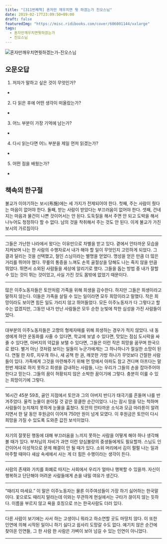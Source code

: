 ```yaml
---
title: "[311번째책] 혼자만 깨우치면 뭣 하겠는가 진오스님"
date: 2019-02-17T23:09:50+09:00
draft: false
featuredImg: "https://misc.ridibooks.com/cover/606001144/xxlarge"
tags:
  - 혼자만깨우치면뭣하겠는가
  - 진오스님
---
```


![혼자만깨우치면뭣하겠는가-진오스님](https://misc.ridibooks.com/cover/606001144/xxlarge)

## 오문오답

1) 저자가 말하고 싶은 것이 무엇인가?

-

2) 다 읽은 후에 어떤 생각이 떠올랐는가?

-

3) 어느 부분이 가장 기억에 남는가?

-

4) 다시 읽는다면 어느 부분을 제일 먼저 읽겠는가?

-

5) 어떤 점을 배웠는가?

-

## 책속의 한구절

불교가 이야기하는 보시(布施)에는 세 가지가 전제되어야 한다. 첫째, 주는 사람이 줬다는 마음이 없어야 한다. 둘째, 받는 사람이 받았다는 부끄러움이 없어야 한다. 셋째, 건네지는 마음과 물건이 나쁜 것이어서는 안 된다. 도둑질을 해서 주면 안 되고 도박을 해서 나누어도 청정하다 할 수 없다. 남의 것을 착취해서 주는 것도 안 된다. 이게 불교가 가진 보시의 가르침이다

---
그들은 가난한 나라에서 왔다는 이유만으로 차별을 받고 있다. 곁에서 안타까운 모습을 지켜보며 나는 한 사람의 수행자로서 내가 해야 할 일이 무엇인지 고민하게 되었다. 그 결과 달리는 것을 선택했고, 철인 스님이라는 별명을 얻었다. 명성을 얻은 만큼 더 많은 거리를 뛰어야 했다. 무릎의 통증을 느껴도 손목 골절상을 당해도 나는 죽지 않을 만큼 뛰었다. 뛰면서 소외된 사람들을 세상에 알리기로 했다. 그들을 돕는 방법 중 내가 잘할 수 있는 것이 뛰는 것이었고, 사실 가진 것도 몸밖에 없었기 때문이다.

---
많은 이주노동자들은 토안처럼 가족을 위해 희생을 감수한다. 하지만 그들은 희생이라고 말하지 않는다. 이들은 가족을 살릴 수 있는 일이라면 모두 희망이라고 말했다. 작은 희망이라도 보이면 힘든 일도 가리지 않고 뛰어들었다. 모든 이주노동자가 다 그렇다고 할 수는 없겠지만, 그동안 내가 만난 사람들은 모두 순한 눈빛에 착한 심성을 가진 사람들이었다.

---
대부분의 이주노동자들은 고향의 형제자매를 위해 희생하는 경우가 적지 않았다. 내 동생에게 하얀 운동화를 사줄 수 있다면, 학교에 보낼 수 있다면, 맛있는 점심 도시락을 싸줄 수 있다면, 아버지의 약값을 보탤 수 있다면, 그들은 이런 작은 희망을 꿈꾸며 한국으로 왔다. 별거 아닌 것처럼 보이는 일들이 누군가에게는 그 하나하나가 절실한 소망이 된다. 연필 한 자루, 지우개 하나, 새 공책 한 권, 깨끗한 가방 하나가 무엇보다 간절한 사람들이 있다. 가족에게 그것을 마련해주기 위해 먼 땅에서 아파도 참고 견디며 아프다는 말 한번 제대로 하지 못하고 희생을 감내하는 사람들, 나는 우리가 그들의 손을 잡아주어야 한다고 믿는다. 그들의 꿈이 허황되지 않은 소박한 꿈이기에 그렇다. 충분히 이룰 수 있는 희망이기에 그렇다.

---
16시간 45분 59초, 골인 지점에서 토안과 그의 아버지 반디가 태극기를 흔들며 나를 반겨주었다. 울컥 눈물이 쏟아질 것 같은 뭉클한 순간이었다. 나는 잠시 땀을 닦는 척하며 사람들이 눈치채지 못하게 눈물을 훔쳤다. 토안의 안타까운 소식과 모금 마라톤이 알려지면서 한 달 동안 후원금이 이어져 750만 원이 넘게 모였다. 이 후원금은 토안이 다시 희망을 가질 수 있도록 도와준 값진 보석이었다.

---
자기의 잘못된 행동에 대해 부끄러움을 느끼지 못하는 사람을 어떻게 해야 하나 생각해볼 때가 있다. 부처님의 자비가 과연 이런 양심불량의 중생들에게도 필요할까. 스님도 인간이어서 이성적으로 문제 해결이 안 될 때가 있다. 소위 머리에서 김이 펄펄 나는 일과 마주할 때마다 새삼 속세에서 사는 게 더 힘든 수행이라는 생각이 든다.

---
사람의 존재와 가치를 화폐로 따지는 사회에서 우리가 얼마나 행복할 수 있을까. 자신이 행복하고 단단해야 어려운 사람들에게 손을 내밀 여유가 생긴다.

---
“때리지 마세요.” 이 말은 이주노동자는 물론 이주여성들이 가장 하기 싫어하는 한국말이다. 꽃으로도 때리지 말라는데 이와는 무관하게 현실에서는 구타가 끊이지 않는 듯하다. 이름을 부르지 않고 욕을 호칭으로 쓰는 한국사람도 더러 있다.

---
다른 사람이 보기에는 사서 하는 고생이니 뭐라고 하소연할 곳도 마땅치 않다. 이 또한 인연에 의해 시작된 일이니 하기 싫다고 쉽사리 도망갈 수도 없다. 예기치 않은 순간에 찾아온 인연들, 그 한 사람 한 사람은 가벼이 보아 넘길 수 있는 인연이 아니었다.

---
